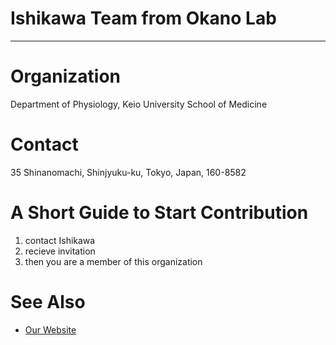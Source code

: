 # Ishikawa Team from Okano Lab
---
# Organization
Department of Physiology, Keio University School of Medicine

# Contact
35 Shinanomachi, Shinjyuku-ku, Tokyo, Japan, 160-8582

# A Short Guide to Start Contribution
1. contact Ishikawa
2. recieve invitation
3. then you are a member of this organization

# See Also
- [Our Website](http://www.okano-lab.com/, "岡野研 Weblog")
